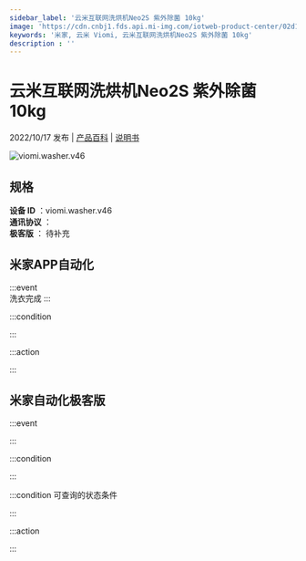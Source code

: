 ```yaml
---
sidebar_label: '云米互联网洗烘机Neo2S 紫外除菌 10kg'
image: 'https://cdn.cnbj1.fds.api.mi-img.com/iotweb-product-center/02d136402653d342a942e89070689279_1658459626182.png?GalaxyAccessKeyId=AKVGLQWBOVIRQ3XLEW&Expires=9223372036854775807&Signature=EoM6ZKc4rxkniKSisJNA8Hk72Vk='
keywords: '米家, 云米 Viomi, 云米互联网洗烘机Neo2S 紫外除菌 10kg'
description : ''
---
```

# 云米互联网洗烘机Neo2S 紫外除菌 10kg

2022/10/17 发布 | [产品百科](https://home.mi.com/webapp/content/baike/product/index.html?model=viomi.washer.v46/) | [说明书](https://home.mi.com/views/introduction.html?model=viomi.washer.v46&region=cn)

![viomi.washer.v46](https://cdn.cnbj1.fds.api.mi-img.com/iotweb-product-center/02d136402653d342a942e89070689279_1658459626182.png?GalaxyAccessKeyId=AKVGLQWBOVIRQ3XLEW&Expires=9223372036854775807&Signature=EoM6ZKc4rxkniKSisJNA8Hk72Vk=)

## 规格  
> 
**设备 ID** ：viomi.washer.v46  
**通讯协议** ：  
**极客版**  ： 待补充 


## 米家APP自动化  

:::event  
洗衣完成
:::

:::condition  

:::

:::action   

:::

## 米家自动化极客版  

:::event  

:::

:::condition  

:::

:::condition 可查询的状态条件  

:::

:::action  

:::

        
